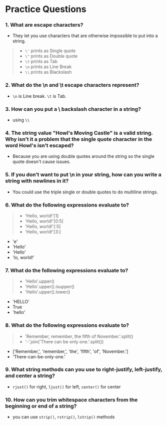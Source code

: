 # Practice Questions

### 1. What are escape characters?

- They let you use characters that are otherwise impossible to put into a string.

> - `\'` prints as Single quote
> - `\"` prints as Double quote
> - `\t` prints as Tab
> - `\n` prints as Line Break
> - `\\` prints as Blackslash

### 2. What do the \n and \t escape characters represent?

- `\n` is Line break. `\t` is Tab.

### 3. How can you put a \ backslash character in a string?

- using `\\`

### 4. The string value "Howl's Moving Castle" is a valid string. Why isn’t it a problem that the single quote character in the word Howl's isn’t escaped?

- Because you are using double quotes around the string so the single quote doesn't cause issues.

### 5. If you don’t want to put \n in your string, how can you write a string with newlines in it?

- You could use the triple single or double quotes to do multiline strings.

### 6. What do the following expressions evaluate to?

> - 'Hello, world!'[1]
> - 'Hello, world!'[0:5]
> - 'Hello, world!'[:5]
> - 'Hello, world!'[3:]

- 'e'
- 'Hello'
- 'Hello'
- 'lo, world!'

### 7.  What do the following expressions evaluate to?

> - 'Hello'.upper()
> - 'Hello'.upper().isupper()
> - 'Hello'.upper().lower()

- 'HELLO'
- True
- 'hello'

### 8. What do the following expressions evaluate to?

> - 'Remember, remember, the fifth of November.'.split()
> - '-'.join('There can be only one.'.split())

- ['Remember,', 'remember,', 'the', 'fifth', 'of', 'November.']
- 'There-can-be-only-one.'

### 9. What string methods can you use to right-justify, left-justify, and center a string?

- `rjust()` for right, `ljust()` for left, `center()` for center

### 10. How can you trim whitespace characters from the beginning or end of a string?

- you can use `strip()`, `rstrip()`, `lstrip()` methods